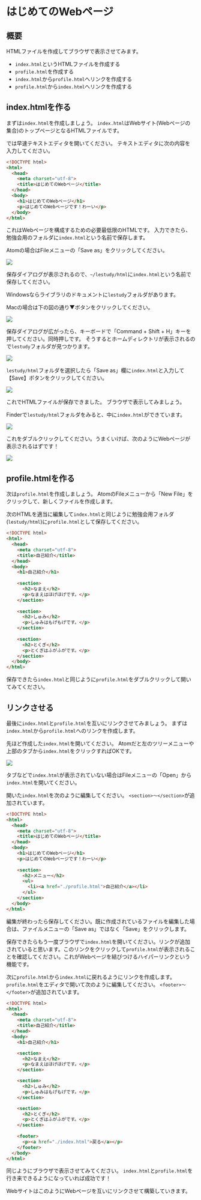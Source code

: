 はじめてのWebページ
===================

## 概要
HTMLファイルを作成してブラウザで表示させてみます。

* `index.html`というHTMLファイルを作成する
* `profile.html`を作成する
* `index.html`から`profile.html`へリンクを作成する
* `profile.html`から`index.html`へリンクを作成する

## index.htmlを作る
まずは`index.html`を作成しましょう。
`index.html`はWebサイト(Webページの集合)のトップページとなるHTMLファイルです。

では早速テキストエディタを開いてください。
テキストエディタに次の内容を入力してください。

```html
<!DOCTYPE html>
<html>
  <head>
    <meta charset="utf-8">
    <title>はじめてのWebページ</title>
  </head>
  <body>
    <h1>はじめてのWebページ</h1>
    <p>はじめてのWebページです！わーい</p>
  </body>
</html>
```

これはWebページを構成するための必要最低限のHTMLです。
入力できたら、勉強会用のフォルダに`index.html`という名前で保存します。

Atomの場合はFileメニューの「Save as」をクリックしてください。

![](スクリーンショット_2015-08-31_16_03_17.png)

保存ダイアログが表示されるので、`~/lestudy/html`に`index.html`という名前で保存してください。

Windowsならライブラリのドキュメントに`lestudy`フォルダがあります。

Macの場合は下の図の通り▼ボタンをクリックしてください。

![](スクリーンショット_2015-08-31_16_12_38.png)

保存ダイアログが広がったら、キーボードで「Command + Shift + H」キーを押してください。同時押しです。
そうするとホームディレクトリが表示されるので`lestudy`フォルダが見つかります。

![](スクリーンショット_2015-08-31_16_13_40.png)

`lestudy/html`フォルダを選択したら「Save as」欄に`index.html`と入力して【Save】ボタンをクリックしてください。

![](スクリーンショット_2015-08-31_16_21_15.png)

これでHTMLファイルが保存できました。
ブラウザで表示してみましょう。

Finderで`lestudy/html`フォルダをみると、中に`index.html`ができています。

![](スクリーンショット_2015-08-31_16_26_11.png)

これをダブルクリックしてください。うまくいけば、次のようにWebページが表示されるはずです！

![](スクリーンショット_2015-08-31_16_28_50.png)

## profile.htmlを作る
次は`profile.html`を作成しましょう。
AtomのFileメニューから「New File」をクリックして、新しくファイルを作成します。

次のHTMLを適当に編集して`index.html`と同じように勉強会用フォルダ(`lestudy/html`)に`profile.html`として保存してください。

```html
<!DOCTYPE html>
<html>
  <head>
    <meta charset="utf-8">
    <title>自己紹介</title>
  </head>
  <body>
    <h1>自己紹介</h1>
    
    <section>
      <h2>なまえ</h2>
      <p>なまえはほげほげです。</p>
    </section>
    
    <section>
      <h2>しゅみ</h2>
      <p>しゅみはもげもげです。</p>
    </section>
    
    <section>
      <h2>とくぎ</h2>
      <p>とくぎはふがふがです。</p>
    </section>
  </body>
</html>
```

保存できたら`index.html`と同じように`profile.html`をダブルクリックして開いてみてください。

## リンクさせる
最後に`index.html`と`profile.html`を互いにリンクさせてみましょう。
まずは`index.html`から`profile.html`へのリンクを作成します。

先ほど作成した`index.html`を開いてください。
Atomだと左のツリーメニューや上部のタブから`index.html`をクリックすればOKです。

![](スクリーンショット_2015-08-31_17_00_28.png)

タブなどで`index.html`が表示されていない場合はFileメニューの「Open」から`index.html`を開いてください。

開いた`index.html`を次のように編集してください。
`<section>〜</section>`が追加されています。

```html
<!DOCTYPE html>
<html>
  <head>
    <meta charset="utf-8">
    <title>はじめてのWebページ</title>
  </head>
  <body>
    <h1>はじめてのWebページ</h1>
    <p>はじめてのWebページです！わーい</p>
    
    <section>
      <h2>メニュー</h2>
      <ul>
        <li><a href="./profile.html">自己紹介</a></li>
      </ul>
    </section>
  </body>
</html>
```

編集が終わったら保存してください。既に作成されているファイルを編集した場合は、ファイルメニューの「Save as」ではなく「Save」をクリックします。

保存できたらもう一度ブラウザで`index.html`を開いてください。リンクが追加されていると思います。このリンクをクリックして`profile.html`が表示されることを確認してください。これがWebページを結びつけるハイパーリンクという機能です。

次に`profile.html`から`index.html`に戻れるようにリンクを作成します。
`profile.html`をエディタで開いて次のように編集してください。
`<footer>〜</footer>`が追加されています。

```html
<!DOCTYPE html>
<html>
  <head>
    <meta charset="utf-8">
    <title>自己紹介</title>
  </head>
  <body>
    <h1>自己紹介</h1>

    <section>
      <h2>なまえ</h2>
      <p>なまえはほげほげです。</p>
    </section>

    <section>
      <h2>しゅみ</h2>
      <p>しゅみはもげもげです。</p>
    </section>

    <section>
      <h2>とくぎ</h2>
      <p>とくぎはふがふがです。</p>
    </section>
    
    <footer>
      <p><a href="./index.html">戻る</a></p>
    </footer>
  </body>
</html>
```

同じようにブラウザで表示させてみてください。
`index.html`と`profile.html`を行き来できるようになっていれば成功です！

WebサイトはこのようにWebページを互いにリンクさせて構築していきます。
